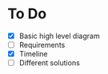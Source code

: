 # To Do 
- [x] Basic high level diagram
- [ ] Requirements 
- [x] Timeline
- [ ] Different solutions